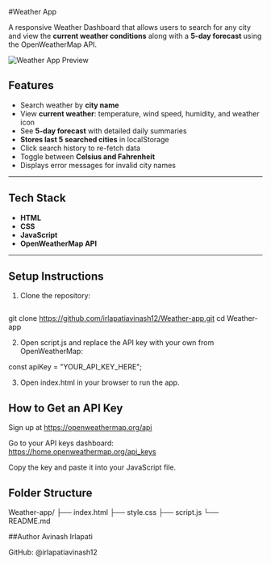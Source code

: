 #Weather App

A responsive Weather Dashboard that allows users to search for any city and view the **current weather conditions** along with a **5-day forecast** using the OpenWeatherMap API.

![Weather App Preview]([preview.png](https://res.cloudinary.com/dvptfc0ji/image/upload/v1749704529/Screenshot_2025-06-12_103128_vgvka1.png))

## Features

- Search weather by **city name**
- View **current weather**: temperature, wind speed, humidity, and weather icon
- See **5-day forecast** with detailed daily summaries
- **Stores last 5 searched cities** in localStorage
- Click search history to re-fetch data
- Toggle between **Celsius and Fahrenheit**
- Displays error messages for invalid city names

---

## Tech Stack

- **HTML**
- **CSS**
- **JavaScript**
- **OpenWeatherMap API**

---

## Setup Instructions

1. Clone the repository:
   ```bash
git clone https://github.com/irlapatiavinash12/Weather-app.git
cd Weather-app

2. Open script.js and replace the API key with your own from OpenWeatherMap:

const apiKey = "YOUR_API_KEY_HERE";

3. Open index.html in your browser to run the app.

## How to Get an API Key
Sign up at https://openweathermap.org/api

Go to your API keys dashboard: https://home.openweathermap.org/api_keys

Copy the key and paste it into your JavaScript file.

## Folder Structure

Weather-app/
├── index.html
├── style.css
├── script.js
└── README.md

##Author
Avinash Irlapati

GitHub: @irlapatiavinash12


